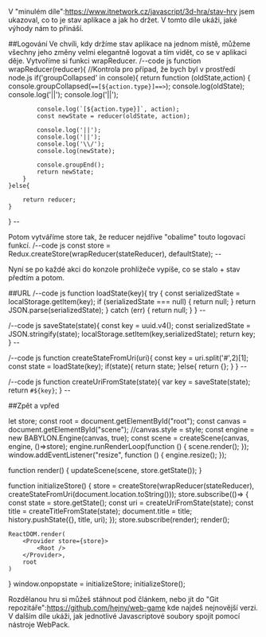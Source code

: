 V "minulém díle":https://www.itnetwork.cz/javascript/3d-hra/stav-hry jsem ukazoval, co to je stav aplikace a jak ho držet.
V tomto díle ukáži, jaké výhody nám to přináší.


##Logování
Ve chvíli, kdy držíme stav aplikace na jednom místě, můžeme všechny jeho změny velmi elegantně logovat a tím vidět, co se v aplikaci děje. Vytvoříme si funkci wrapReducer.
/--code js
function wrapReducer(reducer){
    //Kontrola pro případ, že bych byl v prostředí node.js
    if('groupCollapsed' in console){
        return function (oldState,action) {
            console.groupCollapsed(`==[${action.type}]==>`);
            console.log(oldState);
            console.log('||');
            console.log('||');

            console.log(`[${action.type}]`, action);
            const newState = reducer(oldState, action);

            console.log('||');
            console.log('||');
            console.log('\\/');
            console.log(newState);

            console.groupEnd();
            return newState;
        }
    }else{

        return reducer;
    }
}
\--

Potom vytváříme store tak, že reducer nejdříve "obalíme" touto logovací funkcí.
/--code js
const store = Redux.createStore(wrapReducer(stateReducer), defaultState);
\--

Nyní se po každé akci do konzole prohlížeče vypíše, co se stalo + stav předtím a potom.


##URL
/--code js
function loadState(key){
    try {
        const serializedState = localStorage.getItem(key);
        if (serializedState === null) {
            return null;
        }
        return JSON.parse(serializedState);
    } catch (err) {
        return null;
    }
}
\--

/--code js
saveState(state){
    const key = uuid.v4();
    const serializedState = JSON.stringify(state);
    localStorage.setItem(key,serializedState);
    return key;
}
\--

/--code js
function createStateFromUri(uri){
    const key = uri.split('#',2)[1];
    const state = loadState(key);
    if(state){
        return state;
    }else{
        return {};
    }
}
\--

/--code js
function createUriFromState(state){
    var key = saveState(state);
    return `#${key}`;
}
\--







##Zpět a vpřed






let store;
const root = document.getElementById("root");
const canvas = document.getElementById("scene");
//canvas.style = style;
const engine = new BABYLON.Engine(canvas, true);
const scene = createScene(canvas, engine, ()=>store);
engine.runRenderLoop(function () {
    scene.render();
});
window.addEventListener("resize", function () {
    engine.resize();
});

function render() {
    updateScene(scene, store.getState());
}

function initializeStore() {
    store = createStore(wrapReducer(stateReducer), createStateFromUri(document.location.toString()));
    store.subscribe(()=> {
        const state = store.getState();
        const uri = createUriFromState(state);
        const title = createTitleFromState(state);
        document.title = title;
        history.pushState({}, title, uri);
    });
    store.subscribe(render);
    render();


    ReactDOM.render(
        <Provider store={store}>
            <Root />
        </Provider>,
        root
    )
}
window.onpopstate = initializeStore;
initializeStore();















Rozdělanou hru si můžeš stáhnout pod článkem, nebo jít do "Git repozitáře":https://github.com/hejny/web-game kde najdeš nejnovější verzi.
V dalším díle ukáži, jak jednotlivé Javascriptové soubory spojit pomocí nástroje WebPack.